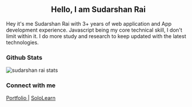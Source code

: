 
<h2 align="center"> Hello, I am Sudarshan Rai </h2>

Hey it's me Sudarshan Rai with 3+ years of web application and  App development experience. Javascript being my core technical skill, I don't limit within it. I do more study and research to keep updated with the latest technologies.

### Github Stats
![sudarshan rai stats](https://github-readme-stats.vercel.app/api?username=mrsudarshanrai&show_icons=true)


### Connect with me 
<a href="https://sudarshanrai.com.np" target="_blank"> Portfolio </a> | <a href="https://www.sololearn.com/Profile/4714357"> SoloLearn </a>
